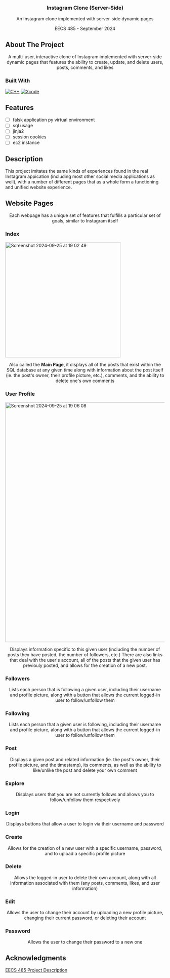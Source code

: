 <a id="readme-top"></a>

<!-- PROJECT LOGO -->
<br />
<div align="center">
<h3 align="center">Instagram Clone (Server-Side)</h3>
  <p align="center">
    An Instagram clone implemented with server-side dynamic pages
  </p>
  <p align="center">
    EECS 485 - September 2024
  </p>
</div>

<!-- ABOUT THE PROJECT -->
## About The Project
<p align="center">
  A multi-user, interactive clone of Instagram implemented with server-side dynamic pages that features the ability to create, update, and delete users, posts, comments, and likes
</p>

### Built With
[![C++][cplusplus]][cplusplus-url]
[![Xcode][xcode]][xcode-url]

<!-- FEATURES -->
## Features

- [ ] falsk application py virtual environment
- [ ] sql usage
- [ ] jinja2
- [ ] session cookies
- [ ] ec2 instance

## Description
This project imitates the same kinds of experiences found in the real Instagram appication (including most other social media applications as well), with a number of different pages that as a whole form a functioning and unified website experience.

## Website Pages

<p align="center"> 
  Each webpage has a unique set of features that fulfills a particular set of goals, similar to Instagram itself
</p>

### Index

<img width="364" alt="Screenshot 2024-09-25 at 19 02 49" src="https://github.com/user-attachments/assets/9fb256ac-1df3-489d-b4b9-5214a1a72089"><br>

<p align="center"> 
  Also called the <strong>Main Page</strong>, it displays all of the posts that exist within the SQL database at any given time along with information about the post itself (ie. the post's owner, their profile picture, etc.), comments, and the ability to delete one's own comments
</p>

### User Profile

<img width="757" alt="Screenshot 2024-09-25 at 19 06 08" src="https://github.com/user-attachments/assets/f8a6e154-fed2-4042-99f1-bc47db5fd08d"><br>

<p align="center"> 
  Displays information specific to this given user (including the number of posts they have posted, the number of followers, etc.) There are also links that deal with the user's account, all of the posts that the given user has previouly posted, and allows for the creation of a new post.
</p>

### Followers



<p align="center"> 
  Lists each person that is following a given user, including their username and profile picture, along with a button that allows the current logged-in user to follow/unfollow them
</p>

### Following

<p align="center"> 
  Lists each person that a given user is following, including their username and profile picture, along with a button that allows the current logged-in user to follow/unfollow them
</p>

### Post

<p align="center"> 
  Displays a given post and related information (ie. the post's owner, their profile picture, and the timestamp), its comments, as well as the ability to like/unlike the post and delete your own comment
</p>

### Explore

<p align="center"> 
  Displays users that you are not currently follows and allows you to follow/unfollow them respectively
</p>

### Login

<p align="center"> 
  Displays buttons that allow a user to login via their username and password
</p>

### Create

<p align="center"> 
  Allows for the creation of a new user with a specific username, password, and to upload a specific profile picture
</p>

### Delete

<p align="center"> 
  Allows the logged-in user to delete their own account, along with all information associated with them (any posts, comments, likes, and user information)
</p>

### Edit

<p align="center"> 
  Allows the user to change their account by uploading a new profile picture, changing their current password, or deleting their account
</p>

### Password

<p align="center"> 
  Allows the user to change their password to a new one
</p>


## Acknowledgments

[EECS 485 Project Description](https://eecs485staff.github.io/p2-insta485-serverside/)

<!-- MARKDOWN LINKS & IMAGES -->
[cplusplus]: https://img.shields.io/badge/C%2B%2B-00599C?style=for-the-badge&logo=c%2B%2B&logoColor=white
[cplusplus-url]: https://cplusplus.com/
[xcode]: https://img.shields.io/badge/Xcode-007ACC?style=for-the-badge&logo=Xcode&logoColor=white
[xcode-url]: https://developer.apple.com/xcode/
